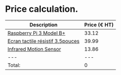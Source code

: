 # Price calculation.

| Description | Price (€ HT) |
| --- | --- |
| [Raspberry Pi 3 Model B+ ](https://fr.rs-online.com/web/p/kits-de-developpement-pour-processeurs-et-microcontroleurs/1373331/)  | 33.12 |
| [Ecran tactile résistif 3.5pouces](https://fr.rs-online.com/web/p/kits-de-developpement-pour-afficheurs-graphiques/1245487/) | 39.99 |
| [Infrared Motion Sensor ](https://fr.rs-online.com/web/p/kits-de-developpement-pour-processeurs-et-microcontroleurs/1947658?cm_mmc=FR-PLA-DS3A-_-google-_-CSS_FR_FR_Semi-conducteurs_Whoop-_-(FR:Whoop!)+Kits+de+d%C3%A9veloppement+pour+processeurs+et+microcontr%C3%B4leurs-_-1947658&matchtype=&pla-453953962047&gclid=CjwKCAjw_qb3BRAVEiwAvwq6Vp8L77nkOcenU-FgOrgCQ9pQLm_dltPsNkCPJWd_IxqZfe4c7SKXYRoCyX0QAvD_BwE&gclsrc=aw.ds) | 13.86 |
| --- | --- |
|Total: | 0 |